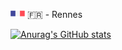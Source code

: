 <img src="flag_france.svg" alt="French flag" width="23" height="14"> 🇫🇷 - Rennes
<a href="leoorgeval.web.app" target="_blank">

![Anurag's GitHub stats](https://github-readme-stats.vercel.app/api?username=LeoOrgeval&show_icons=true&theme=dracula)
